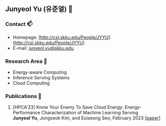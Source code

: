## Junyeol Yu (유준열) 👋

### Contact 📫
- Homepage: [http://csl.skku.edu/People/JYYU](http://csl.skku.edu/People/JYYU)
- E-mail: junyeol.yu@skku.edu

### Research Area 🔭
- Energy-aware Computing
- Inference Serving Systems
- Cloud Computing

### Publications 📖
1. [HPCA'23] Know Your Enemy To Save Cloud Energy: Energy-Performance Characterization of Machine Learning Serving\
**Junyeol Yu**, Jongseok Kim, and Euiseong Seo, February 2023 [[paper]](https://ieeexplore.ieee.org/document/10070943)
<!--
**JunyeolYu/JunyeolYu** is a ✨ _special_ ✨ repository because its `README.md` (this file) appears on your GitHub profile.

Here are some ideas to get you started:

- 🔭 I’m currently working on ...
- 🌱 I’m currently learning ...
- 👯 I’m looking to collaborate on ...
- 🤔 I’m looking for help with ...
- 💬 Ask me about ...
- 📫 How to reach me: ...
- 😄 Pronouns: ...
- ⚡ Fun fact: ...
-->
